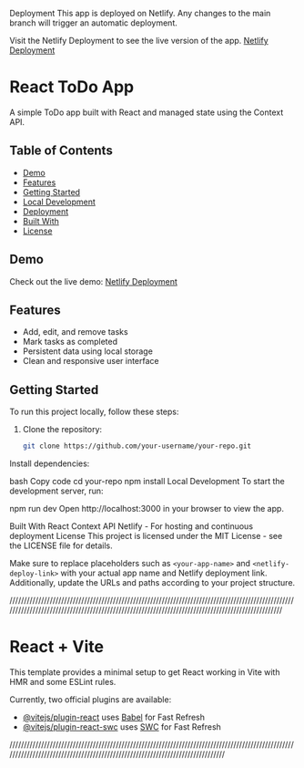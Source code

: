 Deployment
This app is deployed on Netlify. Any changes to the main branch will trigger an automatic deployment.


Visit the Netlify Deployment to see the live version of the app. [Netlify Deployment](https://react-to-doo.netlify.app/)



# React ToDo App

A simple ToDo app built with React and managed state using the Context API.

## Table of Contents

- [Demo](#demo)
- [Features](#features)
- [Getting Started](#getting-started)
- [Local Development](#local-development)
- [Deployment](#deployment)
- [Built With](#built-with)
- [License](#license)

## Demo

Check out the live demo: [Netlify Deployment](<netlify-deploy-link>)

## Features

- Add, edit, and remove tasks
- Mark tasks as completed
- Persistent data using local storage
- Clean and responsive user interface

## Getting Started

To run this project locally, follow these steps:

1. Clone the repository:

   ```bash
   git clone https://github.com/your-username/your-repo.git
Install dependencies:

bash
Copy code
cd your-repo
npm install
Local Development
To start the development server, run:


npm run dev
Open http://localhost:3000 in your browser to view the app.

Built With
React
Context API
Netlify - For hosting and continuous deployment
License
This project is licensed under the MIT License - see the LICENSE file for details.


Make sure to replace placeholders such as `<your-app-name>` and `<netlify-deploy-link>` with your actual app name and Netlify deployment link. Additionally, update the URLs and paths according to your project structure.





//////////////////////////////////////////////////////////////////////////////////////////////////////////////////////////////////////////////////////////////////////////////////////////////////





# React + Vite

This template provides a minimal setup to get React working in Vite with HMR and some ESLint rules.

Currently, two official plugins are available:

- [@vitejs/plugin-react](https://github.com/vitejs/vite-plugin-react/blob/main/packages/plugin-react/README.md) uses [Babel](https://babeljs.io/) for Fast Refresh
- [@vitejs/plugin-react-swc](https://github.com/vitejs/vite-plugin-react-swc) uses [SWC](https://swc.rs/) for Fast Refresh

//////////////////////////////////////////////////////////////////////////////////////////////////////////////////////////////////////////////////////////////////////////////





